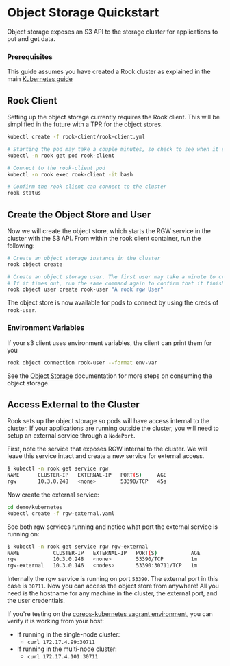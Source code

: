 # Object Storage Quickstart

Object storage exposes an S3 API to the storage cluster for applications to put and get data.

### Prerequisites

This guide assumes you have created a Rook cluster as explained in the main [Kubernetes guide](kubernetes.md)

## Rook Client
Setting up the object storage currently requires the Rook client. This will be simplified in the future with a TPR for the object stores.

```bash
kubectl create -f rook-client/rook-client.yml

# Starting the pod may take a couple minutes, so check to see when it's ready:
kubectl -n rook get pod rook-client

# Connect to the rook-client pod 
kubectl -n rook exec rook-client -it bash

# Confirm the rook client can connect to the cluster
rook status
```

## Create the Object Store and User
Now we will create the object store, which starts the RGW service in the cluster with the S3 API. 
From within the rook client container, run the following:

```bash
# Create an object storage instance in the cluster
rook object create

# Create an object storage user. The first user may take a minute to create. 
# If it times out, run the same command again to confirm that it finished.
rook object user create rook-user "A rook rgw User"
```

The object store is now available for pods to connect by using the creds of `rook-user`. 

### Environment Variables
If your s3 client uses environment variables, the client can print them for you
```bash
rook object connection rook-user --format env-var
```

See the [Object Storage](client.md#object-storage) documentation for more steps on consuming the object storage.

## Access External to the Cluster

Rook sets up the object storage so pods will have access internal to the cluster. If your applications are running outside the cluster,
you will need to setup an external service through a `NodePort`.

First, note the service that exposes RGW internal to the cluster. We will leave this service intact and create a new service for external access.
```bash
$ kubectl -n rook get service rgw
NAME      CLUSTER-IP   EXTERNAL-IP   PORT(S)     AGE
rgw       10.3.0.248   <none>        53390/TCP   45s
```

Now create the external service:
```bash
cd demo/kubernetes
kubectl create -f rgw-external.yaml
```

See both rgw services running and notice what port the external service is running on:
```bash
$ kubectl -n rook get service rgw rgw-external
NAME           CLUSTER-IP   EXTERNAL-IP   PORT(S)           AGE
rgw            10.3.0.248   <none>        53390/TCP         1m
rgw-external   10.3.0.146   <nodes>       53390:30711/TCP   1m
```

Internally the rgw service is running on port `53390`. The external port in this case is `30711`. Now you can access the object store from anywhere! All you need is the hostname for any machine in the cluster, the external port, and the user credentials.

If you're testing on the [coreos-kubernetes vagrant environment](k8s-pre-reqs.md#new-local-kubernetes-cluster), you can verify it is working from your host:
- If running in the single-node cluster:
  - `curl 172.17.4.99:30711`
- If running in the multi-node cluster:
  - `curl 172.17.4.101:30711`
